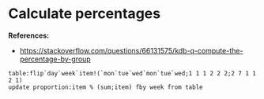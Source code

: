 # Calculate percentages

**References:**
- https://stackoverflow.com/questions/66131575/kdb-q-compute-the-percentage-by-group

~~~~
table:flip`day`week`item!(`mon`tue`wed`mon`tue`wed;1 1 1 2 2 2;2 7 1 1 2 1)
update proportion:item % (sum;item) fby week from table
~~~~

